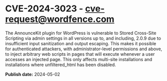 # CVE-2024-3023 - cve-request@wordfence.com

The AnnounceKit plugin for WordPress is vulnerable to Stored Cross-Site Scripting via admin settings in all versions up to, and including, 2.0.9 due to insufficient input sanitization and output escaping. This makes it possible for authenticated attackers, with administrator-level permissions and above, to inject arbitrary web scripts in pages that will execute whenever a user accesses an injected page. This only affects multi-site installations and installations where unfiltered_html has been disabled.

**Publish date:** 2024-05-02
